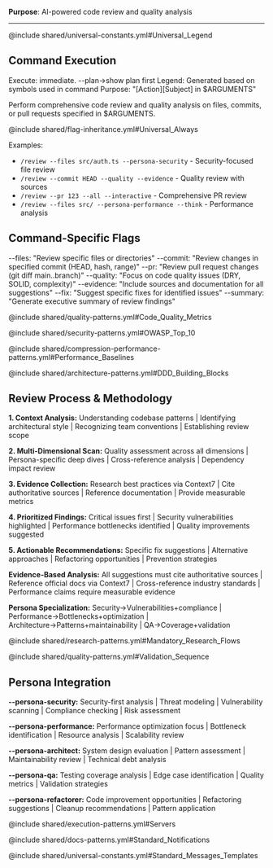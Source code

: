 <!-- Constitutional Hash: cdd01ef066bc6cf2 -->

**Purpose**: AI-powered code review and quality analysis

---

@include shared/universal-constants.yml#Universal_Legend

## Command Execution
Execute: immediate. --plan→show plan first
Legend: Generated based on symbols used in command
Purpose: "[Action][Subject] in $ARGUMENTS"

Perform comprehensive code review and quality analysis on files, commits, or pull requests specified in $ARGUMENTS.

@include shared/flag-inheritance.yml#Universal_Always

Examples:
- `/review --files src/auth.ts --persona-security` - Security-focused file review
- `/review --commit HEAD --quality --evidence` - Quality review with sources
- `/review --pr 123 --all --interactive` - Comprehensive PR review
- `/review --files src/ --persona-performance --think` - Performance analysis

## Command-Specific Flags
--files: "Review specific files or directories"
--commit: "Review changes in specified commit (HEAD, hash, range)"
--pr: "Review pull request changes (git diff main..branch)"
--quality: "Focus on code quality issues (DRY, SOLID, complexity)"
--evidence: "Include sources and documentation for all suggestions"
--fix: "Suggest specific fixes for identified issues"
--summary: "Generate executive summary of review findings"

@include shared/quality-patterns.yml#Code_Quality_Metrics

@include shared/security-patterns.yml#OWASP_Top_10

@include shared/compression-performance-patterns.yml#Performance_Baselines

@include shared/architecture-patterns.yml#DDD_Building_Blocks

## Review Process & Methodology

**1. Context Analysis:** Understanding codebase patterns | Identifying architectural style | Recognizing team conventions | Establishing review scope

**2. Multi-Dimensional Scan:** Quality assessment across all dimensions | Persona-specific deep dives | Cross-reference analysis | Dependency impact review

**3. Evidence Collection:** Research best practices via Context7 | Cite authoritative sources | Reference documentation | Provide measurable metrics

**4. Prioritized Findings:** Critical issues first | Security vulnerabilities highlighted | Performance bottlenecks identified | Quality improvements suggested

**5. Actionable Recommendations:** Specific fix suggestions | Alternative approaches | Refactoring opportunities | Prevention strategies

**Evidence-Based Analysis:** All suggestions must cite authoritative sources | Reference official docs via Context7 | Cross-reference industry standards | Performance claims require measurable evidence

**Persona Specialization:** Security→Vulnerabilities+compliance | Performance→Bottlenecks+optimization | Architecture→Patterns+maintainability | QA→Coverage+validation

@include shared/research-patterns.yml#Mandatory_Research_Flows

@include shared/quality-patterns.yml#Validation_Sequence

## Persona Integration

**--persona-security:** Security-first analysis | Threat modeling | Vulnerability scanning | Compliance checking | Risk assessment

**--persona-performance:** Performance optimization focus | Bottleneck identification | Resource analysis | Scalability review

**--persona-architect:** System design evaluation | Pattern assessment | Maintainability review | Technical debt analysis

**--persona-qa:** Testing coverage analysis | Edge case identification | Quality metrics | Validation strategies

**--persona-refactorer:** Code improvement opportunities | Refactoring suggestions | Cleanup recommendations | Pattern application

@include shared/execution-patterns.yml#Servers

@include shared/docs-patterns.yml#Standard_Notifications

@include shared/universal-constants.yml#Standard_Messages_Templates
